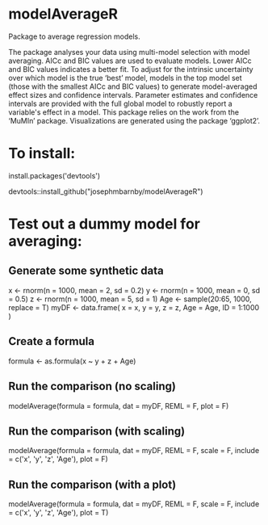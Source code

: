 # modelAverageR
Package to average regression models.

The package analyses your data using multi-model selection with model averaging. AICc and BIC values are used to evaluate models. Lower AICc and BIC values indicates a better fit. To adjust for the intrinsic uncertainty over which model is the true ‘best’ model, models in the top model set (those with the smallest AICc and BIC values) to generate model-averaged effect sizes and confidence intervals. Parameter estimates and confidence intervals are provided with the full global model to robustly report a variable's effect in a model. This package relies on the work from the ‘MuMIn’ package. Visualizations are generated using the package ‘ggplot2’.

# To install:
install.packages('devtools')

devtools::install_github("josephmbarnby/modelAverageR")

# Test out a dummy model for averaging:

## Generate some synthetic data
x <- rnorm(n = 1000, mean = 2, sd = 0.2)
y <- rnorm(n = 1000, mean = 0, sd = 0.5)
z <- rnorm(n = 1000, mean = 5, sd = 1)
Age <- sample(20:65, 1000, replace = T)
myDF <- data.frame(
x = x,
y = y,
z = z,
Age = Age,
ID = 1:1000
)
## Create a formula
formula <- as.formula(x ~ y + z + Age)
## Run the comparison (no scaling)
modelAverage(formula = formula, dat = myDF, REML = F, plot = F)
## Run the comparison (with scaling)
modelAverage(formula = formula, dat = myDF, REML = F, scale = F, include = c('x', 'y', 'z', 'Age'), plot = F)
## Run the comparison (with a plot)
modelAverage(formula = formula, dat = myDF, REML = F, scale = F, include = c('x', 'y', 'z', 'Age'), plot = T)
